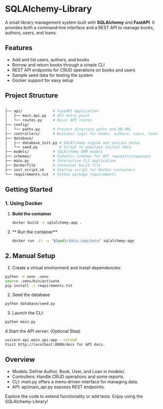 # SQLAlchemy-Library

A small library management system built with **SQLAlchemy** and **FastAPI**.
It provides both a command‑line interface and a REST API to manage books, authors, users, and loans.

## Features

- Add and list users, authors, and books
- Borrow and return books through a simple CLI
- REST API endpoints for CRUD operations on books and users
- Sample seed data for testing the system
- Docker support for easy setup

## Project Structure
```bash
.
├── api/              # FastAPI application
│   ├── main_api.py   # API entry point
│   └── routes.py     # Basic API routes
├── config/
│   └── paths.py      # Project directory paths and DB URL
├── controllers/      # Business logic for books, authors, users, loans, reports
├── database/
│   ├── database_init.py # SQLAlchemy engine and session setup
│   └── seed.py          # Script to populate initial data
├── models/           # SQLAlchemy ORM models
├── schemas/          # Pydantic schemas for API requests/responses
├── main.py           # Interactive CLI application
├── Dockerfile        # Container build file
├── init_script.sh    # Startup script for Docker containers
└── requirements.txt  # Python package requirements
```

## Getting Started

### 1. Using Docker

1. **Build the container**

   ```bash
   docker build -t sqlalchemy-app .
   ```
   
2. ** Run the container**
	```bash
	docker run -it -v "$(pwd)/data:/app/data" sqlalchemy-app
	```
	
## 2. Manual Setup	

1. Create a virtual environment and install dependencies:
```bash
python -m venv .venv
source .venv/bin/activate
pip install -r requirements.txt
```
2. Seed the database
```bash
python database/seed.py
```
3. Launch the CLI:
```bash
python main.py
```
4.Start the API server: (Optional Step)
```bash
uvicorn api.main_api:app --reload
Visit http://localhost:8000/docs for API docs.
```

## Overview

- Models: Define Author, Book, User, and Loan in models/.
- Controllers: Handle CRUD operations and some reports.
- CLI: main.py offers a menu-driven interface for managing data.
- API: api/main_api.py exposes REST endpoints.

Explore the code to extend functionality or add tests. Enjoy using the SQLAlchemy-Library!
